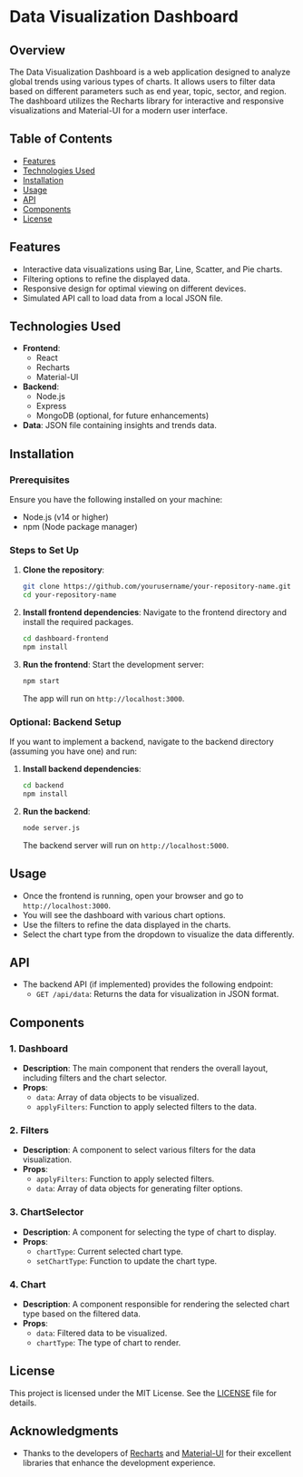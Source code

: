 # Data Visualization Dashboard

## Overview

The Data Visualization Dashboard is a web application designed to analyze global trends using various types of charts. It allows users to filter data based on different parameters such as end year, topic, sector, and region. The dashboard utilizes the Recharts library for interactive and responsive visualizations and Material-UI for a modern user interface.

## Table of Contents

- [Features](#features)
- [Technologies Used](#technologies-used)
- [Installation](#installation)
- [Usage](#usage)
- [API](#api)
- [Components](#components)
- [License](#license)

## Features

- Interactive data visualizations using Bar, Line, Scatter, and Pie charts.
- Filtering options to refine the displayed data.
- Responsive design for optimal viewing on different devices.
- Simulated API call to load data from a local JSON file.

## Technologies Used

- **Frontend**: 
  - React
  - Recharts
  - Material-UI
- **Backend**:
  - Node.js
  - Express
  - MongoDB (optional, for future enhancements)
- **Data**: JSON file containing insights and trends data.

## Installation

### Prerequisites

Ensure you have the following installed on your machine:

- Node.js (v14 or higher)
- npm (Node package manager)

### Steps to Set Up

1. **Clone the repository**:
   ```bash
   git clone https://github.com/yourusername/your-repository-name.git
   cd your-repository-name
   ```

2. **Install frontend dependencies**:
   Navigate to the frontend directory and install the required packages.
   ```bash
   cd dashboard-frontend
   npm install
   ```

3. **Run the frontend**:
   Start the development server:
   ```bash
   npm start
   ```
   The app will run on `http://localhost:3000`.

### Optional: Backend Setup

If you want to implement a backend, navigate to the backend directory (assuming you have one) and run:
1. **Install backend dependencies**:
   ```bash
   cd backend
   npm install
   ```

2. **Run the backend**:
   ```bash
   node server.js
   ```
   The backend server will run on `http://localhost:5000`.

## Usage

- Once the frontend is running, open your browser and go to `http://localhost:3000`.
- You will see the dashboard with various chart options.
- Use the filters to refine the data displayed in the charts.
- Select the chart type from the dropdown to visualize the data differently.

## API

- The backend API (if implemented) provides the following endpoint:
  - `GET /api/data`: Returns the data for visualization in JSON format.

## Components

### 1. Dashboard
- **Description**: The main component that renders the overall layout, including filters and the chart selector.
- **Props**:
  - `data`: Array of data objects to be visualized.
  - `applyFilters`: Function to apply selected filters to the data.

### 2. Filters
- **Description**: A component to select various filters for the data visualization.
- **Props**:
  - `applyFilters`: Function to apply selected filters.
  - `data`: Array of data objects for generating filter options.

### 3. ChartSelector
- **Description**: A component for selecting the type of chart to display.
- **Props**:
  - `chartType`: Current selected chart type.
  - `setChartType`: Function to update the chart type.

### 4. Chart
- **Description**: A component responsible for rendering the selected chart type based on the filtered data.
- **Props**:
  - `data`: Filtered data to be visualized.
  - `chartType`: The type of chart to render.

## License

This project is licensed under the MIT License. See the [LICENSE](LICENSE) file for details.

## Acknowledgments

- Thanks to the developers of [Recharts](https://recharts.org/en-US/) and [Material-UI](https://mui.com/) for their excellent libraries that enhance the development experience.
